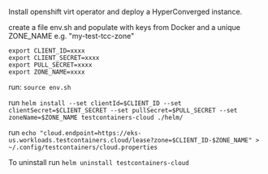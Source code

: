 
Install openshift virt operator and deploy a HyperConverged instance.

create a file env.sh and populate with keys from Docker and a unique ZONE_NAME e.g. "my-test-tcc-zone"

```
export CLIENT_ID=xxxx
export CLIENT_SECRET=xxxx
export PULL_SECRET=xxxx
export ZONE_NAME=xxxx
```

run: `source env.sh`

run `helm install --set clientId=$CLIENT_ID --set clientSecret=$CLIENT_SECRET --set pullSecret=$PULL_SECRET --set zoneName=$ZONE_NAME testcontainers-cloud ./helm/`

run `echo "cloud.endpoint=https://eks-us.workloads.testcontainers.cloud/lease?zone=$CLIENT_ID-$ZONE_NAME" > ~/.config/testcontainers/cloud.properties`


To uninstall run `helm uninstall testcontainers-cloud`